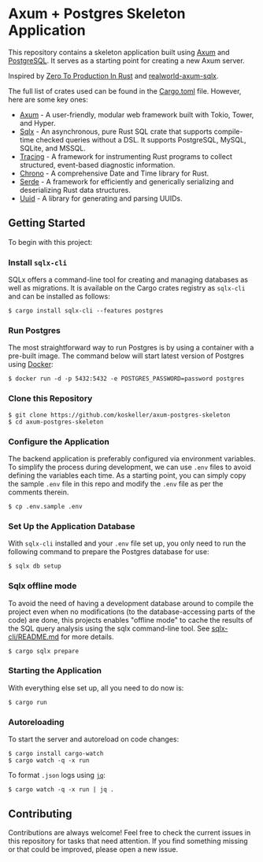 # Axum + Postgres Skeleton Application

This repository contains a skeleton application built using [Axum](https://github.com/tokio-rs/axum) and [PostgreSQL](https://www.postgresql.org/). It serves as a starting point for creating a new Axum server. 

Inspired by [Zero To Production In Rust](https://www.zero2prod.com) and [realworld-axum-sqlx](https://github.com/launchbadge/realworld-axum-sqlx).

The full list of crates used can be found in the [Cargo.toml](./Cargo.toml) file. However, here are some key ones:

* [Axum](https://github.com/tokio-rs/axum) - A user-friendly, modular web framework built with Tokio, Tower, and Hyper.
* [Sqlx](https://github.com/launchbadge/sqlx) - An asynchronous, pure Rust SQL crate that supports compile-time checked queries without a DSL. It supports PostgreSQL, MySQL, SQLite, and MSSQL.
* [Tracing](https://github.com/tokio-rs/tracing) - A framework for instrumenting Rust programs to collect structured, event-based diagnostic information.
* [Chrono](https://github.com/chronotope/chrono) - A comprehensive Date and Time library for Rust.
* [Serde](https://serde.rs/) - A framework for efficiently and generically serializing and deserializing Rust data structures.
* [Uuid](https://github.com/uuid-rs/uuid) - A library for generating and parsing UUIDs.

## Getting Started

To begin with this project:

### Install `sqlx-cli`

SQLx offers a command-line tool for creating and managing databases as well as migrations. It is available on the Cargo crates registry as `sqlx-cli` and can be installed as follows:

```shell
$ cargo install sqlx-cli --features postgres
```

### Run Postgres

The most straightforward way to run Postgres is by using a container with a pre-built image. The command below will start latest version of Postgres using [Docker](https://www.docker.com/):

```shell
$ docker run -d -p 5432:5432 -e POSTGRES_PASSWORD=password postgres
```

### Clone this Repository

```shell
$ git clone https://github.com/koskeller/axum-postgres-skeleton
$ cd axum-postgres-skeleton
```

### Configure the Application

The backend application is preferably configured via environment variables. To simplify the process during development, we can use `.env` files to avoid defining the variables each time. As a starting point, you can simply copy the sample `.env` file in this repo and modify the `.env` file as per the comments therein.

```shell
$ cp .env.sample .env
```

### Set Up the Application Database

With `sqlx-cli` installed and your `.env` file set up, you only need to run the following command to prepare the Postgres database for use:

```shell
$ sqlx db setup
```

### Sqlx offline mode
To avoid the need of having a development database around to compile the project even when no modifications (to the database-accessing parts of the code) are done, this projects enables "offline mode" to cache the results of the SQL query analysis using the sqlx command-line tool. See [sqlx-cli/README.md](https://github.com/launchbadge/sqlx/blob/main/sqlx-cli/README.md#enable-building-in-offline-mode-with-query) for more details.

```shell
$ cargo sqlx prepare
```

### Starting the Application

With everything else set up, all you need to do now is:

```shell
$ cargo run
```

### Autoreloading

To start the server and autoreload on code changes:

```shell
$ cargo install cargo-watch
$ cargo watch -q -x run
```

To format `.json` logs using [`jq`](https://github.com/jqlang/jq):

```shell
$ cargo watch -q -x run | jq .
```

## Contributing

Contributions are always welcome! Feel free to check the current issues in this repository for tasks that need attention. If you find something missing or that could be improved, please open a new issue.